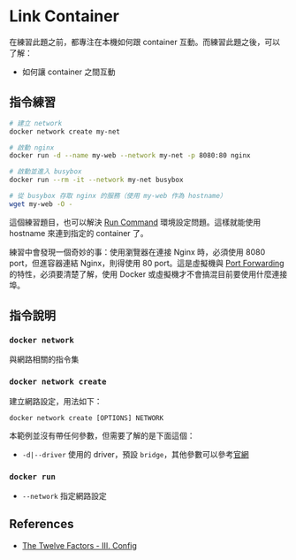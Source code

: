 # Link Container

在練習此題之前，都專注在本機如何跟 container 互動。而練習此題之後，可以了解：

* 如何讓 container 之間互動

## 指令練習

```bash
# 建立 network
docker network create my-net

# 啟動 nginx
docker run -d --name my-web --network my-net -p 8080:80 nginx

# 啟動並進入 busybox
docker run --rm -it --network my-net busybox

# 從 busybox 存取 nginx 的服務（使用 my-web 作為 hostname）
wget my-web -O -
```

這個練習題目，也可以解決 [Run Command](exercises-04-run-command.md) 環境設定問題。這樣就能使用 hostname 來連到指定的 container 了。

練習中會發現一個奇妙的事：使用瀏覽器在連接 Nginx 時，必須使用 8080 port，但進容器連結 Nginx，則得使用 80 port。這是虛擬機與 [Port Forwarding](exercises-03-port-forwarding.md) 的特性，必須要清楚了解，使用 Docker 或虛擬機才不會搞混目前要使用什麼連接埠。

## 指令說明

### `docker network`

與網路相關的指令集

### `docker network create`

建立網路設定，用法如下：

```
docker network create [OPTIONS] NETWORK
```

本範例並沒有帶任何參數，但需要了解的是下面這個：

* `-d|--driver` 使用的 driver，預設 `bridge`，其他參數可以參考[官網](https://docs.docker.com/network/#network-drivers)

### `docker run`

* `--network` 指定網路設定

## References

* [The Twelve Factors - III. Config](https://12factor.net/config)
